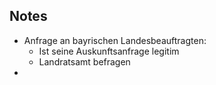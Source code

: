 ## Notes
- Anfrage an bayrischen Landesbeauftragten:
	- Ist seine Auskunftsanfrage legitim
	- Landratsamt befragen
- 